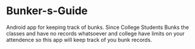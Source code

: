 # Bunker-s-Guide
Android app for keeping track of bunks.
Since College Students Bunks the classes and have no records whatsoever and college have limits on your attendence so this
app will keep track of you bunk records.
